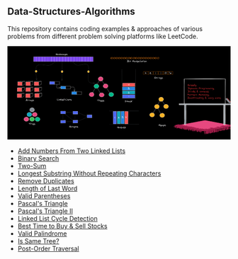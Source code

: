 <!DOCTYPE html>
<html>
<head>
<meta name="viewport" content="width=device-width, initial-scale=1">
<meta name="viewport" content="width=device-width, initial-scale=1, maximum-scale=1, user-scalable=no">
<link href="https://cdn.jsdelivr.net/npm/bootstrap@5.0.2/dist/css/bootstrap.min.css" rel="stylesheet" integrity="sha384-EVSTQN3/azprG1Anm3QDgpJLIm9Nao0Yz1ztcQTwFspd3yD65VohhpuuCOmLASjC" crossorigin="anonymous">
</head>
<body>
<h2>Data-Structures-Algorithms</h2>
<p>This repository contains coding examples & approaches of various problems from different problem solving platforms like LeetCode.</p>
<div class="container-fluid">
  <div class="row">
    <img src="https://raw.githubusercontent.com/VikramPaul007/Data-Structures-Algorithms/main/Images/Data-Structures-Algorithms.webp" />
  </div>
  <ul>
    <li><a target="_blank" class="link-info" href="https://leetcode.com/problems/add-two-numbers/">Add Numbers From Two Linked Lists</a></li>
    <li><a target="_blank" class="link-info" href="https://leetcode.com/problems/binary-search/">Binary Search</a></li>
    <li><a target="_blank" class="link-info" href="https://leetcode.com/problems/two-sum/">Two-Sum</a></li>
    <li><a target="_blank" class="link-info" href="https://leetcode.com/problems/longest-substring-without-repeating-characters/">Longest Substring Without Repeating Characters</a></li>
    <li><a target="_blank" class="link-info" href="https://leetcode.com/problems/remove-duplicates-from-sorted-array/">Remove Duplicates</a></li>
    <li><a target="_blank" class="link-info" href="https://leetcode.com/problems/length-of-last-word/">Length of Last Word</a></li>
    <li><a target="_blank" class="link-info" href="https://leetcode.com/problems/valid-parentheses/">Valid Parentheses</a></li>
    <li><a target="_blank" class="link-info" href="https://leetcode.com/problems/pascals-triangle/">Pascal's Triangle</a></li>
    <li><a target="_blank" class="link-info" href="https://leetcode.com/problems/pascals-triangle-ii/">Pascal's Triangle II</a></li>
    <li><a target="_blank" class="link-info" href="https://leetcode.com/problems/linked-list-cycle/">Linked List Cycle Detection</a></li>
    <li><a target="_blank" class="link-info" href="https://leetcode.com/problems/best-time-to-buy-and-sell-stock/">Best Time to Buy & Sell Stocks</a></li>
    <li><a target="_blank" class="link-info" href="https://leetcode.com/problems/valid-palindrome/">Valid Palindrome</a></li>
    <li><a target="_blank" class="link-info" href="https://leetcode.com/problems/same-tree/">Is Same Tree?</a></li>
    <li><a target="_blank" class="link-info" href="https://leetcode.com/problems/valid-palindrome/">Post-Order Traversal</a></li>
  </ul>
</div>

</body>
</html>


